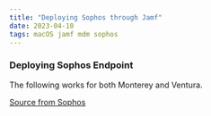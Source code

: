 ```yaml
---
title: "Deploying Sophos through Jamf"
date: 2023-04-10
tags: macOS jamf mdm sophos 
---
```


### Deploying Sophos Endpoint

The following works for both Monterey and Ventura.

[Source from Sophos]([https://docs.sophos.com/central/customer/help/en-us/PeopleAndDevices/ProtectDevices/EndpointProtection/MacDeployment/index.html#check-endpoint-protection-is-installed](https://docs.sophos.com/central/customer/help/en-us/PeopleAndDevices/ProtectDevices/EndpointProtection/MacDeployment/index.html#check-endpoint-protection-is-installed))

